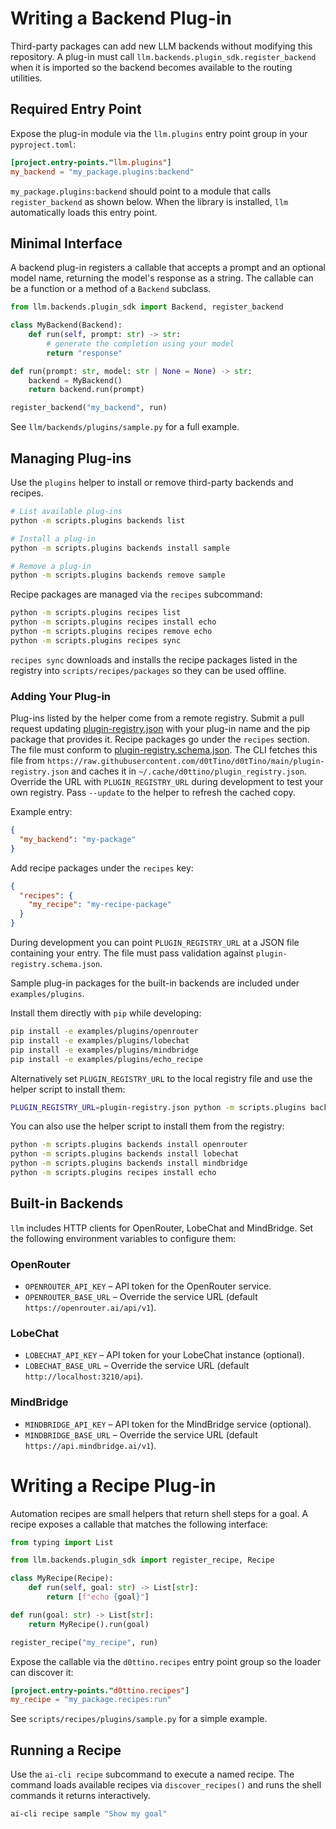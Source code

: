 # Writing a Backend Plug-in

Third-party packages can add new LLM backends without modifying this repository.
A plug-in must call `llm.backends.plugin_sdk.register_backend` when it is imported so the
backend becomes available to the routing utilities.

## Required Entry Point

Expose the plug-in module via the `llm.plugins` entry point group in your
`pyproject.toml`:

```toml
[project.entry-points."llm.plugins"]
my_backend = "my_package.plugins:backend"
```

`my_package.plugins:backend` should point to a module that calls
`register_backend` as shown below. When the library is installed, `llm`
automatically loads this entry point.

## Minimal Interface

A backend plug-in registers a callable that accepts a prompt and an optional
model name, returning the model's response as a string. The callable can be a
function or a method of a `Backend` subclass.

```python
from llm.backends.plugin_sdk import Backend, register_backend

class MyBackend(Backend):
    def run(self, prompt: str) -> str:
        # generate the completion using your model
        return "response"

def run(prompt: str, model: str | None = None) -> str:
    backend = MyBackend()
    return backend.run(prompt)

register_backend("my_backend", run)
```

See `llm/backends/plugins/sample.py` for a full example.

## Managing Plug-ins

Use the `plugins` helper to install or remove third-party backends and recipes.

```bash
# List available plug-ins
python -m scripts.plugins backends list

# Install a plug-in
python -m scripts.plugins backends install sample

# Remove a plug-in
python -m scripts.plugins backends remove sample
```

Recipe packages are managed via the `recipes` subcommand:

```bash
python -m scripts.plugins recipes list
python -m scripts.plugins recipes install echo
python -m scripts.plugins recipes remove echo
python -m scripts.plugins recipes sync
```

`recipes sync` downloads and installs the recipe packages listed in the
registry into `scripts/recipes/packages` so they can be used offline.

### Adding Your Plug-in

Plug-ins listed by the helper come from a remote registry. Submit a pull
request updating
[plugin-registry.json](../plugin-registry.json) with your plug-in name and the
pip package that provides it. Recipe packages go under the `recipes` section.
The file must conform to
[plugin-registry.schema.json](../plugin-registry.schema.json). The CLI fetches
this file from `https://raw.githubusercontent.com/d0tTino/d0tTino/main/plugin-registry.json`
and caches it in `~/.cache/d0ttino/plugin_registry.json`. Override the URL with
`PLUGIN_REGISTRY_URL` during development to test your own registry. Pass
`--update` to the helper to refresh the cached copy.

Example entry:

```json
{
  "my_backend": "my-package"
}
```

Add recipe packages under the `recipes` key:

```json
{
  "recipes": {
    "my_recipe": "my-recipe-package"
  }
}
```

During development you can point `PLUGIN_REGISTRY_URL` at a JSON file
containing your entry. The file must pass validation against
`plugin-registry.schema.json`.

Sample plug-in packages for the built-in backends are included under
`examples/plugins`.

Install them directly with `pip` while developing:

```bash
pip install -e examples/plugins/openrouter
pip install -e examples/plugins/lobechat
pip install -e examples/plugins/mindbridge
pip install -e examples/plugins/echo_recipe
```

Alternatively set `PLUGIN_REGISTRY_URL` to the local registry file and
use the helper script to install them:

```bash
PLUGIN_REGISTRY_URL=plugin-registry.json python -m scripts.plugins backends install openrouter
```

You can also use the helper script to install them from the
registry:

```bash
python -m scripts.plugins backends install openrouter
python -m scripts.plugins backends install lobechat
python -m scripts.plugins backends install mindbridge
python -m scripts.plugins recipes install echo
```

## Built-in Backends

`llm` includes HTTP clients for OpenRouter, LobeChat and MindBridge. Set the
following environment variables to configure them:

### OpenRouter

- `OPENROUTER_API_KEY` – API token for the OpenRouter service.
- `OPENROUTER_BASE_URL` – Override the service URL (default
  `https://openrouter.ai/api/v1`).

### LobeChat

- `LOBECHAT_API_KEY` – API token for your LobeChat instance (optional).
- `LOBECHAT_BASE_URL` – Override the service URL (default
  `http://localhost:3210/api`).

### MindBridge

- `MINDBRIDGE_API_KEY` – API token for the MindBridge service (optional).
- `MINDBRIDGE_BASE_URL` – Override the service URL (default
  `https://api.mindbridge.ai/v1`).

# Writing a Recipe Plug-in

Automation recipes are small helpers that return shell steps for a goal.
A recipe exposes a callable that matches the following interface:

```python
from typing import List

from llm.backends.plugin_sdk import register_recipe, Recipe

class MyRecipe(Recipe):
    def run(self, goal: str) -> List[str]:
        return [f"echo {goal}"]

def run(goal: str) -> List[str]:
    return MyRecipe().run(goal)

register_recipe("my_recipe", run)
```

Expose the callable via the `d0ttino.recipes` entry point group so the
loader can discover it:

```toml
[project.entry-points."d0ttino.recipes"]
my_recipe = "my_package.recipes:run"
```

See `scripts/recipes/plugins/sample.py` for a simple example.

## Running a Recipe

Use the ``ai-cli recipe`` subcommand to execute a named recipe. The command
loads available recipes via ``discover_recipes()`` and runs the shell commands
it returns interactively.

```bash
ai-cli recipe sample "Show my goal"
```
